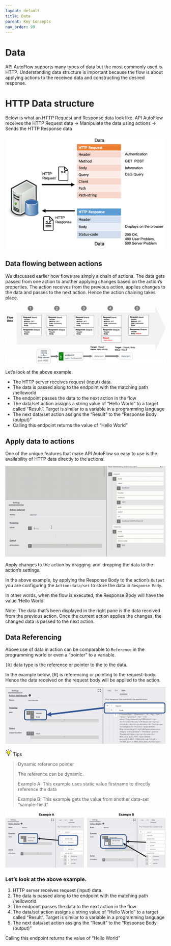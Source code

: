 ```yaml
---
layout: default
title: Data
parent: Key Concepts
nav_order: 99
---
```


# Data
API AutoFlow supports many types of data but the most commonly used is HTTP.  Understanding data structure is important because the flow is about applying actions to the received data and constructing the desired response.

# HTTP Data structure
Below is what an HTTP Request and Response data look like.  API AutoFlow receives the HTTP Request data -> Manipulate the data using actions -> Sends the HTTP Response data

![API AutoFlow HTTP header](/assets/images/data-simulator-http.png)

## Data flowing between actions
We discussed earlier how flows are simply a chain of actions. The data gets passed from one action to another applying changes based on the action’s properties.
The action receives from the previous action, applies changes to the data and passes to the next action.  Hence the action chaining takes place.

![API AutoFlow Data Flow](/assets/images/data-flow.png)

Let’s look at the above example.

* The HTTP server receives request (input) data.
* The data is passed along to the endpoint with the matching path /helloworld
* The endpoint passes the data to the next action in the flow
* The data/set action assigns a string value of “Hello World” to a target called “Result“.
Target is similar to a variable in a programming language
* The next data/set action assigns the “Result” to the “Response Body (output)”
* Calling this endpoint returns the value of “Hello World”


## Apply data to actions
One of the unique features that make API AutoFlow so easy to use is the availability of HTTP data directly to the actions.

![API AutoFlow Applying Data to Flow](/assets/images/apply-data-to-action.gif)

Apply changes to the action by dragging-and-dropping the data to the action’s settings.

In the above example, by applying the Response Body to the action’s `Output` you are configuring the `Action:data/set` to store the data in `Response Body`.

In other words, when the flow is executed, the Response Body will have the value ‘Hello World’

Note: The data that’s been displayed in the right pane is the data received from the previous action. Once the current action applies the changes, the changed data is passed to the next action.

## Data Referencing
Above use of data in action can be comparable to `Reference` in the programming world or even a “pointer” to a variable.

`[R]` data type is the reference or pointer to the to the data.

In the example below, [R] is referencing or pointing to the request-body. Hence the data received on the request body will be applied to the action.

![API AutoFlow Applying Data Referencing](/assets/images/data-referencing.png)

<img src="/assets/images/tip-icon.png" alt="!" width="20"/>  Tips

> Dynamic reference pointer
>
> The reference can be dynamic.
>
> Example A: This example uses static value firstname to directly reference the data
>
> Example B: This example gets the value from another data-set “sample-field”


![API AutoFlow Applying Data Referencing](/assets/images/data-referencing1.png)



### Let’s look at the above example.

1. HTTP server receives request (input) data.
2. The data is passed along to the endpoint with the matching path /helloworld
3. The endpoint passes the data to the next action in the flow
4. The data/set action assigns a string value of “Hello World” to a target called “Result“.
Target is similar to a variable in a programming language
5. The next data/set action assigns the “Result” to the “Response Body (output)”

Calling this endpoint returns the value of “Hello World”

